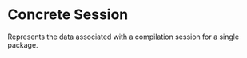 # Concrete Session

Represents the data associated with a compilation session for a single package.
